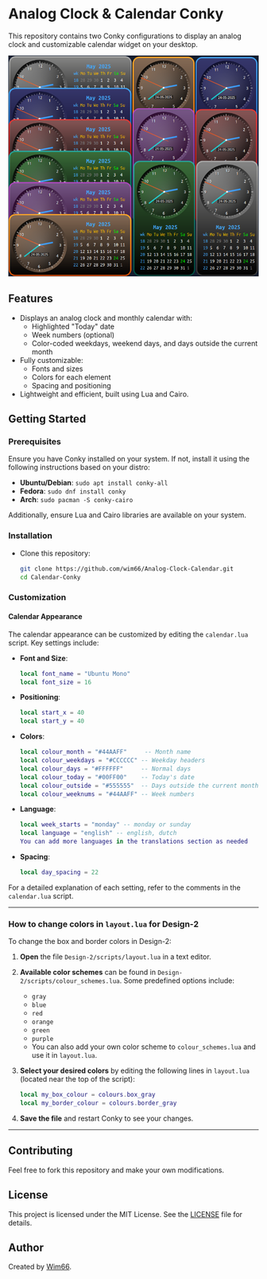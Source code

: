 # Analog Clock & Calendar Conky

This repository contains two Conky configurations to display an analog clock and customizable calendar widget on your desktop.

![Calendar-Conky](preview.png)

## Features

- Displays an analog clock and monthly calendar with:
  - Highlighted "Today" date
  - Week numbers (optional)
  - Color-coded weekdays, weekend days, and days outside the current month
- Fully customizable:
  - Fonts and sizes
  - Colors for each element
  - Spacing and positioning
- Lightweight and efficient, built using Lua and Cairo.

## Getting Started

### Prerequisites

Ensure you have Conky installed on your system. If not, install it using the following instructions based on your distro:

- **Ubuntu/Debian**: `sudo apt install conky-all`
- **Fedora**: `sudo dnf install conky`
- **Arch**: `sudo pacman -S conky-cairo`

Additionally, ensure Lua and Cairo libraries are available on your system.

### Installation

- Clone this repository:
   ```bash
   git clone https://github.com/wim66/Analog-Clock-Calendar.git
   cd Calendar-Conky
   ```

### Customization

#### Calendar Appearance

The calendar appearance can be customized by editing the `calendar.lua` script. Key settings include:

- **Font and Size**:
  ```lua
  local font_name = "Ubuntu Mono"
  local font_size = 16
  ```

- **Positioning**:
  ```lua
  local start_x = 40
  local start_y = 40
  ```

- **Colors**:
  ```lua
  local colour_month = "#44AAFF"     -- Month name
  local colour_weekdays = "#CCCCCC" -- Weekday headers
  local colour_days = "#FFFFFF"     -- Normal days
  local colour_today = "#00FF00"    -- Today's date
  local colour_outside = "#555555"  -- Days outside the current month
  local colour_weeknums = "#44AAFF" -- Week numbers
  ```
- **Language**:
  ```lua
  local week_starts = "monday" -- monday or sunday
  local language = "english" -- english, dutch
  You can add more languages in the translations section as needed
  ```

- **Spacing**:
  ```lua
  local day_spacing = 22
  ```

For a detailed explanation of each setting, refer to the comments in the `calendar.lua` script.

---

### How to change colors in `layout.lua` for Design-2

To change the box and border colors in Design-2:

1. **Open** the file `Design-2/scripts/layout.lua` in a text editor.

2. **Available color schemes** can be found in `Design-2/scripts/colour_schemes.lua`. Some predefined options include:
   - `gray`
   - `blue`
   - `red`
   - `orange`
   - `green`
   - `purple`
   - You can also add your own color scheme to `colour_schemes.lua` and use it in `layout.lua`.

3. **Select your desired colors** by editing the following lines in `layout.lua` (located near the top of the script):

   ```lua
   local my_box_colour = colours.box_gray
   local my_border_colour = colours.border_gray
   ```


4. **Save the file** and restart Conky to see your changes.

---

## Contributing

Feel free to fork this repository and make your own modifications.

## License

This project is licensed under the MIT License. See the [LICENSE](LICENSE) file for details.

## Author

Created by [Wim66](https://github.com/wim66).